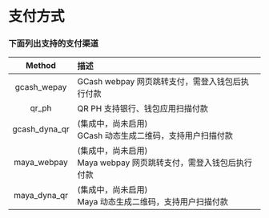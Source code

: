 #  支付方式

###  下面列出支持的支付渠道

|       Method           | 描述|
|:-------------------------:|:-----------|
|gcash_wepay|GCash webpay 网页跳转支付，需登入钱包后执行付款|
|qr_ph|QR PH 支持银行、钱包应用扫描付款|
|gcash_dyna_qr|(集成中，尚未启用)<br>GCash 动态生成二维码，支持用户扫描付款|
|maya_webpay|(集成中，尚未启用)<br>Maya webpay 网页跳转支付，需登入钱包后执行付款|
|maya_dyna_qr|(集成中，尚未启用)<br>Maya 动态生成二维码，支持用户扫描付款|
